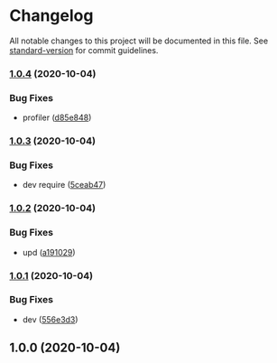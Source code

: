 # Changelog

All notable changes to this project will be documented in this file. See [standard-version](https://github.com/conventional-changelog/standard-version) for commit guidelines.

### [1.0.4](https://github.com/freedomsex/dev-pack/compare/v1.0.3...v1.0.4) (2020-10-04)


### Bug Fixes

* profiler ([d85e848](https://github.com/freedomsex/dev-pack/commit/d85e848f49235ebb98aed1e6d6e5c90fd582a553))

### [1.0.3](https://github.com/freedomsex/dev-pack/compare/v1.0.2...v1.0.3) (2020-10-04)


### Bug Fixes

* dev require ([5ceab47](https://github.com/freedomsex/dev-pack/commit/5ceab479e972c9a6b8727227889413740eeaf668))

### [1.0.2](https://github.com/freedomsex/dev-pack/compare/v1.0.1...v1.0.2) (2020-10-04)


### Bug Fixes

* upd ([a191029](https://github.com/freedomsex/dev-pack/commit/a191029f6660cb5f3bafc1f4ad13b5c3e035c87d))

### [1.0.1](https://github.com/freedomsex/dev-pack/compare/v1.0.0...v1.0.1) (2020-10-04)


### Bug Fixes

* dev ([556e3d3](https://github.com/freedomsex/dev-pack/commit/556e3d3512fc25f80596444099d3f6311b33b76e))

## 1.0.0 (2020-10-04)
